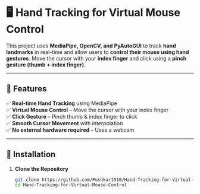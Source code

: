 # 🖥️ Hand Tracking for Virtual Mouse Control

This project uses **MediaPipe, OpenCV, and PyAutoGUI** to track **hand landmarks** in real-time and allow users to **control their mouse using hand gestures**. Move the cursor with your **index finger** and click using a **pinch gesture (thumb + index finger).**


---

## 🚀 Features
✅ **Real-time Hand Tracking** using MediaPipe  
✅ **Virtual Mouse Control** – Move the cursor with your index finger  
✅ **Click Gesture** – Pinch thumb & index finger to click  
✅ **Smooth Cursor Movement** with interpolation  
✅ **No external hardware required** – Uses a webcam  

---

## 📌 Installation
1. **Clone the Repository**
   ```bash
   git clone https://github.com/Pushkar1510/Hand-Tracking-for-Virtual-Mouse-Control.git
   cd Hand-Tracking-for-Virtual-Mouse-Control
